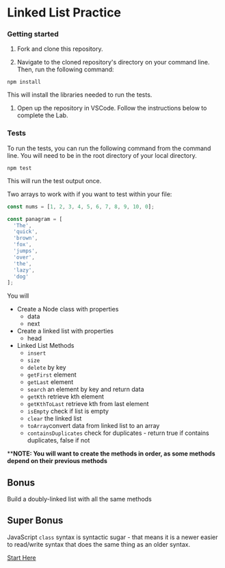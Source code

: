 # Linked List Practice

### Getting started

1. Fork and clone this repository.

1. Navigate to the cloned repository's directory on your command line. Then, run the following command:

```
npm install
```

This will install the libraries needed to run the tests.

1. Open up the repository in VSCode. Follow the instructions below to complete the Lab.

### Tests

To run the tests, you can run the following command from the command line. You will need to be in the root directory of your local directory.

```
npm test
```

This will run the test output once.

Two arrays to work with if you want to test within your file:

```js
const nums = [1, 2, 3, 4, 5, 6, 7, 8, 9, 10, 0];

const panagram = [
  'The',
  'quick',
  'brown',
  'fox',
  'jumps',
  'over',
  'the',
  'lazy',
  'dog'
];
```

You will

- Create a Node class with properties
  - data
  - next
- Create a linked list with properties
  - head
- Linked List Methods
  - `insert`
  - `size`
  - `delete` by key
  - `getFirst` element
  - `getLast` element
  - `search` an element by key and return data
  - `getKth` retrieve kth element
  - `getKthToLast` retrieve kth from last element
  - `isEmpty` check if list is empty
  - `clear` the linked list
  - `toArray`convert data from linked list to an array
  - `containsDuplicates` check for duplicates - return true if contains duplicates, false if not

\*\***NOTE: You will want to create the methods in order, as some methods depend on their previous methods**

## Bonus

Build a doubly-linked list with all the same methods

## Super Bonus

JavaScript `class` syntax is syntactic sugar - that means it is a newer easier to read/write syntax that does the same thing as an older syntax.

[Start Here](https://github.com/joinpursuit/Pursuit-Core-Web/blob/master/data-structures-%26-algorithms/linked-lists/lesson-notes/README3.md)
